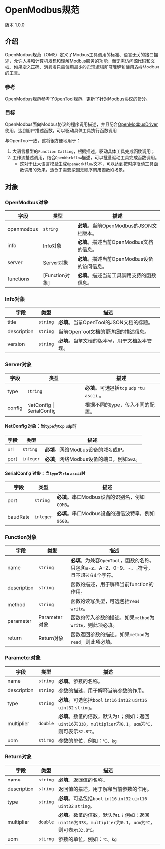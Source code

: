 # OpenModbus规范

版本 1.0.0

## 介绍

OpenModbus规范（OMS）定义了Modbus工具调用的标准、语言无关的接口描述，允许人类和计算机发现和理解Modbus服务的功能，而无需访问源代码和文档。如果定义正确，消费者只需使用最少的实现逻辑即可理解和使用支持Modbus的工具。

### 参考

OpenModbus规范参考了[OpenTool](https://github.com/LiteVar/opentool_dart/blob/main/opentool-specification-cn.md)规范，更新了针对Modbus协议的部分。

### 目标

OpenModbus面向Modbus协议的程序调用描述，并且配合[OpenModbusDriver](https://github.com/LiteVar/opentool_dart/blob/main/lib/src/driver/modbus/openmodbus_driver.dart)使用，达到用户描述函数，可以驱动具体工具执行函数调用

与OpenTool一致，这将很方便地用于：
1. 大语言模型的`Function Calling`，根据描述，驱动具体工具完成函数调用；
2. 工作流描述调用，结合`OpenWorkflow`描述，可以批量驱动工具完成函数调用。
    - 这对于让大语言模型生成`OpenWorkflow`文本，可以达到按时序驱动工具函数调用的效果。适合于需要按固定顺序调用函数的场景。

## 对象

### OpenModbus对象

| 字段         | 类型             | 描述                            |
|------------|----------------|-------------------------------|
| openmodbus | `string`       | **必填**。当前OpenModbus的JSON文档版本。 |
| info       | Info对象         | **必填**。描述当前OpenModbus文档的信息。   |
| server     | Server对象       | **必填**。描述当前OpenModbus设备的访问信息。 |
| functions  | \[Function对象\] | **必填**。描述当前工具调用支持的函数信息。       |

### Info对象

| 字段          | 类型       | 描述                           |
|-------------|----------|------------------------------|
| title       | `string` | **必填**。当前OpenTool的JSON文档的标题。 |
| description | `string` | 当前OpenTool文档的更详细的描述信息。       |
| version     | `string` | **必填**。当前文档的版本号，用于文档版本管理。    |

### Server对象

| 字段     | 类型                        | 描述                                     |
|--------|---------------------------|----------------------------------------|
| type   | `string`                  | **必填**。可选包括`tcp` `udp` `rtu` `ascii` 。 |
| config | NetConfig \| SerialConfig | 根据不同的type，传入不同的配置。                     |

#### NetConfig 对象：当`type`为`tcp` `udp`时
| 字段   | 类型        | 描述                            |
|------|-----------|-------------------------------|
| url  | `string`  | **必填**。网络Modbus设备的域名或IP。      |
| port | `integer` | **必填**。网络Modbus设备的端口，例如`502`。 |

#### SerialConfig 对象：当`type`为`rtu` `ascii`时
| 字段       | 类型        | 描述                                |
|----------|-----------|-----------------------------------|
| port     | `string`  | **必填**。串口Modbus设备的识别名，例如`COM3`。   |
| baudRate | `integer` | **必填**。串口Modbus设备的通信波特率，例如`9600`。 |

### Function对象

| 字段          | 类型          | 描述                                                         |
|-------------|-------------|------------------------------------------------------------|
| name        | `string`    | **必填**。为兼容`OpenTool`，函数的名称，只包含a-z、A-Z、0-9、-、_符号，且不超过64个字符。 |
| description | `string`    | 函数的描述，用于解释当前function的作用。                                   |
| method      | `string`    | 函数的读写类型，可选包括`read` `write`。                                |
| parameter   | Parameter对象 | 函数的传入参数的描述，如果`method`为`write`，则此项必填。                       |
| return      | Return对象    | 函数返回参数的描述。如果`method`为`read`，则此项必填。                         |

### Parameter对象

| 字段          | 类型       | 描述                                                                                |
|-------------|----------|-----------------------------------------------------------------------------------|
| name        | `string` | **必填**。参数的名称。                                                                     |
| description | `string` | 参数的描述，用于解释当前参数的作用。                                                                |
| type        | `string` | **必填**。可选包括`bool` `int16` `int32` `uint16` `uint32` `string`。                     |
| multiplier  | `double` | **必填**。数值的倍数，默认为`1`；例如：返回`uint16`为`328`，`multiplier`为`0.1`，`uom`为`℃`，则可表示`32.8℃`。 |
| uom         | `stirng` | 参数的单位，例如：`℃`、`kg`                                                                 |

### Return对象

| 字段          | 类型       | 描述                                                                                |
|-------------|----------|-----------------------------------------------------------------------------------|
| name        | `string` | **必填**。返回值的名称。                                                                    |
| description | `string` | 返回值的描述，用于解释当前参数的作用。                                                               |
| type        | `string` | **必填**。可选包括`bool` `int16` `int32` `uint16` `uint32` `string`。                     |
| multiplier  | `double` | **必填**。数值的倍数，默认为`1`；例如：返回`uint16`为`328`，`multiplier`为`0.1`，`uom`为`℃`，则可表示`32.8℃`。 |
| uom         | `stirng` | 参数的单位，例如：`℃`、`kg`                                                                 |
